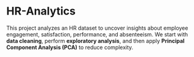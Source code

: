 # HR-Analytics
This project analyzes an HR dataset to uncover insights about employee engagement, satisfaction, performance, and absenteeism.   We start with **data cleaning**, perform **exploratory analysis**, and then apply **Principal Component Analysis (PCA)** to reduce complexity.  
